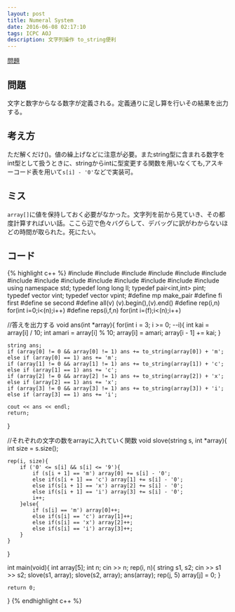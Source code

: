```yaml
---
layout: post
title: Numeral System
date: 2016-06-08 02:17:10
tags: ICPC AOJ
description: 文字列操作 to_string便利
---
```


[問題](http://judge.u-aizu.ac.jp/onlinejudge/description.jsp?id=1137)

## 問題
文字と数字からなる数字が定義される。定義通りに足し算を行いその結果を出力する。

## 考え方
ただ解くだけ()。値の繰上げなどに注意が必要。またstring型に含まれる数字をint型として扱うときに、stringからintに型変更する関数を用いなくても,アスキーコード表を用いて`s[i] - '0'`などで実装可。

## ミス
`array[]`に値を保持しておく必要がなかった。文字列を前から見ていき、その都度計算すればいい話。ここら辺で色々バグらして、デバッグに訳がわからないほどの時間が取られた。死にたい。

## コード

{% highlight c++ %}
#include <iostream>
#include <string>
#include <algorithm>
#include <functional>
#include <vector>
#include <stack>
#include <queue>
#include <set>
#include <bitset>
#include <map>
#include <cstdio>
#include <cstdlib>
#include <cstring>
#include <cmath>
using namespace std;
typedef long long ll;
typedef pair<int,int> pint;
typedef vector<int> vint;
typedef vector<pint> vpint;
#define mp make_pair
#define fi first
#define se second
#define all(v) (v).begin(),(v).end()
#define rep(i,n) for(int i=0;i<(n);i++)
#define reps(i,f,n) for(int i=(f);i<(n);i++)

//答えを出力する
void ans(int *array){
	for(int i = 3; i >= 0; --i){
		int kai = array[i] / 10;
		int amari = array[i] % 10;
		array[i] = amari;
		array[i - 1] += kai;
	}

	string ans;
	if (array[0] != 0 && array[0] != 1) ans += to_string(array[0]) + 'm';
	else if (array[0] == 1) ans += 'm';
	if (array[1] != 0 && array[1] != 1) ans += to_string(array[1]) + 'c';
	else if (array[1] == 1) ans += 'c';
	if (array[2] != 0 && array[2] != 1) ans += to_string(array[2]) + 'x';
	else if (array[2] == 1) ans += 'x';
	if (array[3] != 0 && array[3] != 1) ans += to_string(array[3]) + 'i';
	else if (array[3] == 1) ans += 'i';

	cout << ans << endl;
	return;
}

//それぞれの文字の数をarrayに入れていく関数
void slove(string s, int *array){
	int size = s.size();

	rep(i, size){
		if ('0' <= s[i] && s[i] <= '9'){
			if (s[i + 1] == 'm') array[0] += s[i] - '0';
			else if(s[i + 1] == 'c') array[1] += s[i] - '0';
			else if(s[i + 1] == 'x') array[2] += s[i] - '0';
			else if(s[i + 1] == 'i') array[3] += s[i] - '0';
			i++;
		}else{
			if (s[i] == 'm') array[0]++;
			else if(s[i] == 'c') array[1]++;
			else if(s[i] == 'x') array[2]++;
			else if(s[i] == 'i') array[3]++;
		}
	}
}

int main(void){
	int array[5];
	int n; cin >> n;
	rep(i, n){
		string s1, s2;
		cin >> s1 >> s2;
		slove(s1, array);
		slove(s2, array);
		ans(array);
		rep(j, 5) array[j] = 0;
	}

	return 0;
}
{% endhighlight c++ %}